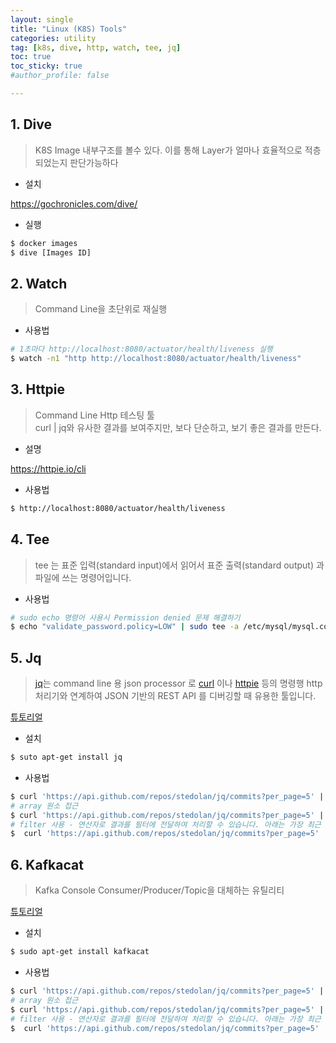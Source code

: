 ```yaml
---
layout: single
title: "Linux (K8S) Tools"
categories: utility
tag: [k8s, dive, http, watch, tee, jq]
toc: true
toc_sticky: true
#author_profile: false

---
```




## 1. Dive

> K8S Image 내부구조를 볼수 있다. 이를 통해 Layer가 얼마나 효율적으로 적층되었는지 판단가능하다

* 설치

https://gochronicles.com/dive/

* 실행

```bash
$ docker images
$ dive [Images ID]
```



## 2. Watch

> Command Line을 초단위로 재실행

* 사용법

```bash
# 1초마다 http://localhost:8080/actuator/health/liveness 실행
$ watch -n1 "http http://localhost:8080/actuator/health/liveness"
```



## 3. Httpie

> Command Line Http 테스팅 툴<br>curl | jq와 유사한 결과를 보여주지만, 보다 단순하고, 보기 좋은 결과를 만든다.

* 설명

https://httpie.io/cli

* 사용법

```bash
$ http://localhost:8080/actuator/health/liveness
```



## 4. Tee

> tee 는 표준 입력(standard input)에서 읽어서 표준 출력(standard output) 과 파일에 쓰는 명령어입니다.

* 사용법

```bash
# sudo echo 명령어 사용시 Permission denied 문제 해결하기
$ echo "validate_password.policy=LOW" | sudo tee -a /etc/mysql/mysql.conf.d/mysqld.cnf 
```



## 5. Jq

> [jq](https://stedolan.github.io/jq/)는 command line 용 json processor 로 [curl](https://www.lesstif.com/software-architect/curl-http-get-post-rest-api-14745703.html) 이나 [httpie](https://www.lesstif.com/software-architect/httpie-curl-http-client-28606741.html) 등의 명령행 http 처리기와 연계하여 JSON 기반의 REST API 를 디버깅할 때 유용한 툴입니다.

[튜토리얼](https://stedolan.github.io/jq/tutorial/)

* 설치

```bash
$ suto apt-get install jq
```

* 사용법

```bash
$ curl 'https://api.github.com/repos/stedolan/jq/commits?per_page=5' | jq '.'
# array 원소 접근
$ curl 'https://api.github.com/repos/stedolan/jq/commits?per_page=5' | jq '.[1]'
# filter 사용 - 연산자로 결과를 필터에 전달하여 처리할 수 있습니다. 아래는 가장 최근 커밋 정보에서 커밋 메시지, 커미터, 날자를 출력합니다.  
$  curl 'https://api.github.com/repos/stedolan/jq/commits?per_page=5' |jq '.[0] | {message: .commit.message, name: .commit.committer.name, date: .commit.author.date}' 
```



## 6. Kafkacat

> Kafka Console Consumer/Producer/Topic을 대체하는 유틸리티

[튜토리얼](https://stedolan.github.io/jq/tutorial/)

* 설치

```bash
$ sudo apt-get install kafkacat
```

* 사용법

```bash
$ curl 'https://api.github.com/repos/stedolan/jq/commits?per_page=5' | jq '.'
# array 원소 접근
$ curl 'https://api.github.com/repos/stedolan/jq/commits?per_page=5' | jq '.[1]'
# filter 사용 - 연산자로 결과를 필터에 전달하여 처리할 수 있습니다. 아래는 가장 최근 커밋 정보에서 커밋 메시지, 커미터, 날자를 출력합니다.  
$  curl 'https://api.github.com/repos/stedolan/jq/commits?per_page=5' |jq '.[0] | {message: .commit.message, name: .commit.committer.name, date: .commit.author.date}' 
```

